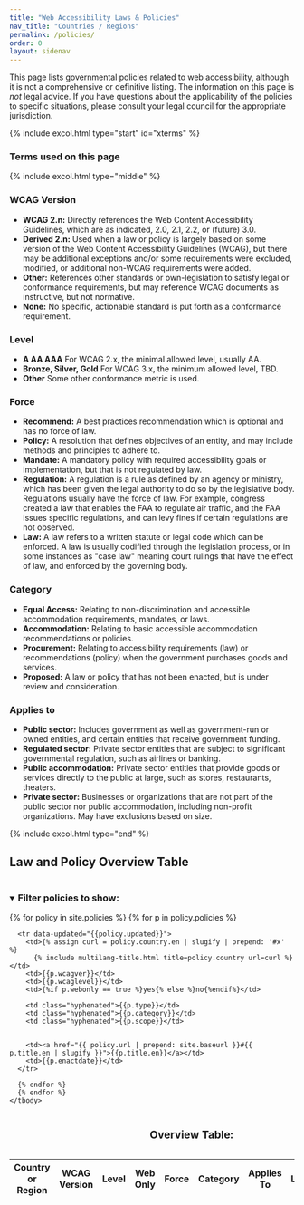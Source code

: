 ```yaml
---
title: "Web Accessibility Laws & Policies"
nav_title: "Countries / Regions"
permalink: /policies/
order: 0
layout: sidenav
---
```



This page lists governmental policies related to web accessibility, although it is not a comprehensive or definitive listing. The information on this page is _not_ legal advice. If you have questions about the applicability of the policies to specific situations, please consult your legal council for the appropriate jurisdiction.


{% include excol.html type="start" id="xterms" %}

<h3>Terms used on this page</h3>

{% include excol.html type="middle" %}

### WCAG Version
- **WCAG 2.n:** Directly references the Web Content Accessibility Guidelines, which are as indicated, 2.0, 2.1, 2.2, or (future) 3.0.
- **Derived 2.n:** Used when a law or policy is largely based on some version of the Web Content Accessibility Guidelines (WCAG), but there may be additional exceptions and/or some requirements were excluded, modified, or additional non-WCAG requirements were added.
- **Other:** References other standards or own-legislation to satisfy legal or conformance requirements, but may reference WCAG documents as instructive, but not normative.
- **None:** No specific, actionable standard is put forth as a conformance requirement.

### Level
- **A AA AAA** For WCAG 2.x, the minimal allowed level, usually AA.
- **Bronze, Silver, Gold** For WCAG 3.x, the minimum allowed level, TBD.
- **Other** Some other conformance metric is used.

### Force
- **Recommend:** A best practices recommendation which is optional and has no force of law.
- **Policy:** A resolution that defines objectives of an entity, and may include methods and principles to adhere to.
- **Mandate:** A mandatory policy with required accessibility goals or implementation, but that is not regulated by law.
- **Regulation:** A regulation is a rule as defined by an agency or ministry, which has been given the legal authority to do so by the legislative body. Regulations usually have the force of law. For example, congress created a law that enables the FAA to regulate air traffic, and the FAA issues specific regulations, and can levy fines if certain regulations are not observed.
- **Law:** A law refers to a written statute or legal code which can be enforced. A law is usually codified through the legislation process, or in some instances as "case law" meaning court rulings that have the effect of law, and enforced by the governing body.

### Category
- **Equal Access:** Relating to non-discrimination and accessible accommodation requirements, mandates, or laws.
- **Accommodation:** Relating to basic accessible accommodation recommendations or policies.
- **Procurement:** Relating to accessibility requirements (law) or recommendations (policy) when the government purchases goods and services.
- **Proposed:** A law or policy that has not been enacted, but is under review and consideration.

### Applies to
- **Public sector:** Includes government as well as government-run or owned entities, and certain entities that receive government funding.
- **Regulated sector:** Private sector entities that are subject to significant governmental regulation, such as airlines or banking.
- **Public accommodation:** Private sector entities that provide goods or services directly to the public at large, such as stores, restaurants, theaters.
- **Private sector:** Businesses or organizations that are not part of the public sector nor public accommodation, including non-profit organizations. May have exclusions based on size.


{% include excol.html type="end" %}


<h2 id="xtable">Law and Policy Overview Table</h2>
<div>
  <details open>
    <summary>
    <h3 style="display:inline-block;">Filter policies to show:</h3>
    </summary>
    <div id="facets"></div>
  </details>
  
  <table class="sortable dense overviewtable">
    <caption>
      <h3>Overview Table:</h3>
      <div id="infos"></div>
    </caption>
    <thead>
    <tr>
      <th>Country or<br>Region</th>
      <th>WCAG<br>Version</th>
      <th>Level</th>
      <th>Web<br>Only</th>
      <th>Force</th>
      <th>Category</th>
      <th>Applies To</th>
      <th>Legislation</th>
      <th>Date</th>
    </tr>
    </thead>
    <tbody id="results">
      {% for policy in site.policies %}
      {% for p in policy.policies %}

      <tr data-updated="{{policy.updated}}">
        <td>{% assign curl = policy.country.en | slugify | prepend: '#x' %}
          {% include multilang-title.html title=policy.country url=curl %}</td>
        <td>{{p.wcagver}}</td>
        <td>{{p.wcaglevel}}</td>
        <td>{%if p.webonly == true %}yes{% else %}no{%endif%}</td>

        <td class="hyphenated">{{p.type}}</td>
        <td class="hyphenated">{{p.category}}</td>
        <td class="hyphenated">{{p.scope}}</td>


        <td><a href="{{ policy.url | prepend: site.baseurl }}#{{ p.title.en | slugify }}">{{p.title.en}}</a></td>
        <td>{{p.enactdate}}</td>
      </tr>

      {% endfor %}
      {% endfor %}
    </tbody>
  </table>
</div>

<script type="text/template" id="results-template">
  <tr>
    <td><a href="<%= obj.countryhref %>"><%= obj.title %></a></td>

    <td><%= obj.wcagver %></td>
    <td><%= obj.wcaglevel %></td>
    <td><%= obj.webonly %></td>
    <td class="hyphenated"><%= obj.type %></td>
    <td class="hyphenated"><%= obj.category %></td>
    <td class="hyphenated"><% if (obj.scope instanceof Array && obj.scope.length > 1) { %>
      <%= obj.scope.join(', ') %>
    <% } else { %>
      <%= obj.scope %>
    <% } %></td>

    <td><a href="<%= obj.policyhref %>"><%= obj.policyname %></a></td>
    <td><%= obj.enactdate %></td>
  </tr>
</script>


<script src="{{ "/policies/js/jquery.js" | relative_url }}"></script>
<script src="{{ "/policies/js/underscore.js" | relative_url }}"></script>
<script src="{{ "/policies/js/uri.js" | relative_url }}"></script>
<script src="{{ "/policies/js/facetedsearch.js" | relative_url }}"></script>
<script src="{{ "/policies/js/sorttable.js" | relative_url }}"></script>
<script>var path = "{{ "/" | relative_url }}";</script>
<script src="{{ "/policies/js/script.js" | relative_url }}"></script>
<style>@import url('{{ "/policies/css/policies.css" | relative_url }}');</style>
